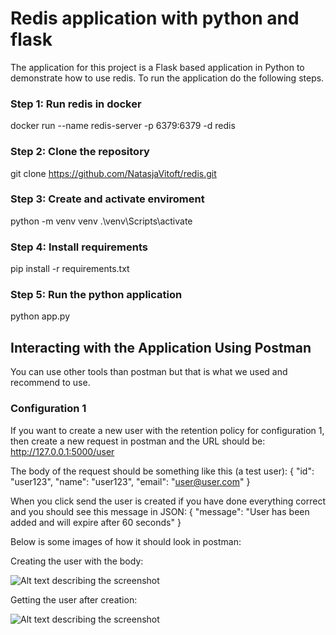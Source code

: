 # Redis application with python and flask 

The application for this project is a Flask based application in Python to demonstrate how to use redis. To run the application do the following steps. 

### Step 1: Run redis in docker

docker run --name redis-server -p 6379:6379 -d redis

### Step 2: Clone the repository 

git clone https://github.com/NatasjaVitoft/redis.git

### Step 3: Create and activate enviroment

python -m venv venv .\venv\Scripts\activate

### Step 4: Install requirements

pip install -r requirements.txt

### Step 5: Run the python application 

python app.py

## Interacting with the Application Using Postman

You can use other tools than postman but that is what we used and recommend to use. 

### Configuration 1 

If you want to create a new user with the retention policy for configuration 1, then create a new request in postman and the URL should be: http://127.0.0.1:5000/user

The body of the request should be something like this (a test user):
{
  "id": "user123",
  "name": "user123",
  "email": "user@user.com"
}

When you click send the user is created if you have done everything correct and you should see this message in JSON:
{
  "message": "User has been added and will expire after 60 seconds"
}

Below is some images of how it should look in postman:

Creating the user with the body: 

![Alt text describing the screenshot](images/Screenshot1.png)

Getting the user after creation:

![Alt text describing the screenshot](images/Screenshot2.png)